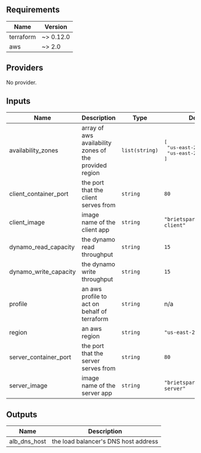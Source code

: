 ## Requirements

| Name | Version |
|------|---------|
| terraform | ~> 0.12.0 |
| aws | ~> 2.0 |

## Providers

No provider.

## Inputs

| Name | Description | Type | Default | Required |
|------|-------------|------|---------|:--------:|
| availability\_zones | array of aws availability zones of the provided region | `list(string)` | <pre>[<br>  "us-east-2a",<br>  "us-east-2b"<br>]</pre> | no |
| client\_container\_port | the port that the client serves from | `string` | `80` | no |
| client\_image | image name of the client app | `string` | `"brietsparks/guestbook-client"` | no |
| dynamo\_read\_capacity | the dynamo read throughput | `string` | `15` | no |
| dynamo\_write\_capacity | the dynamo write throughput | `string` | `15` | no |
| profile | an aws profile to act on behalf of terraform | `string` | n/a | yes |
| region | an aws region | `string` | `"us-east-2"` | no |
| server\_container\_port | the port that the server serves from | `string` | `80` | no |
| server\_image | image name of the server app | `string` | `"brietsparks/guestbook-server"` | no |

## Outputs

| Name | Description |
|------|-------------|
| alb\_dns\_host | the load balancer's DNS host address |

